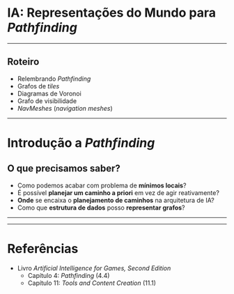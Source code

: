 <!--
backdrop: pathfinder
bespokeEvent: bullets.disable
-->

# IA: Representações do Mundo para _Pathfinding_

---
## Roteiro

- Relembrando  _Pathfinding_
- Grafos de _tiles_
- Diagramas de Voronoi
- Grafo de visibilidade
- _NavMeshes_ (_navigation meshes_)

---
<!--
bespokeState: checkpoint
-->

# Introdução a _Pathfinding_
## O que precisamos saber?

- Como podemos acabar com problema de **mínimos locais**?
- É possível **planejar um caminho a priori** em vez de agir reativamente?
- **Onde** se encaixa o **planejamento de caminhos** na arquitetura de IA?
- Como que **estrutura de dados** posso **representar grafos**?

---

---
# Referências

- Livro _Artificial Intelligence for Games, Second Edition_
  - Capítulo 4: _Pathfinding_ (4.4)
  - Capítulo 11: _Tools and Content Creation_ (11.1)
